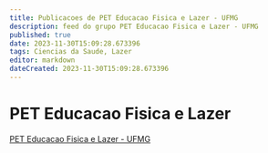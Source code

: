 ```yaml
---
title: Publicacoes de PET Educacao Fisica e Lazer - UFMG 
description: feed do grupo PET Educacao Fisica e Lazer - UFMG
published: true
date: 2023-11-30T15:09:28.673396
tags: Ciencias da Saude, Lazer
editor: markdown
dateCreated: 2023-11-30T15:09:28.673396
---
```


# PET Educacao Fisica e Lazer
[PET Educacao Fisica e Lazer - UFMG](/grupo/271PETEducacaoFisicaeLazerUFMG.md)